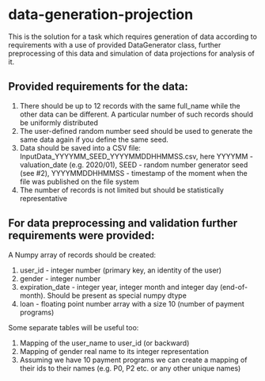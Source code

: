 # data-generation-projection
This is the solution for a task which requires generation of data according to requirements with a use of provided DataGenerator class, further preprocessing of this data and simulation of data projections for analysis of it.

## Provided requirements for the data:
1. There should be up to 12 records with the same full_name while the other data can be different. A particular number of such records should be uniformly distributed
2. The user-defined random number seed should be used to generate the same data again if you define the same seed. 
3. Data should be saved into a CSV file: 
InputData_YYYYMM_SEED_YYYYMMDDHHMMSS.csv, 
here YYYYMM - valuation_date (e.g. 2020/01), 
SEED - random number generator seed (see #2),
YYYYMMDDHHMMSS - timestamp of the moment when the file was published on the file system
4. The number of records is not limited but should be statistically representative

## For data preprocessing and validation further requirements were provided:
A Numpy array of records should be created:

1. user_id - integer number (primary key, an identity of the user)
2. gender - integer number
3. expiration_date - integer year, integer month and integer day (end-of-month). Should be present as special numpy dtype
3. loan - floating point number array with a size 10 (number of payment programs)

Some separate tables will be useful too:
1. Mapping of the user_name to user_id (or backward)
2. Mapping of gender real name to its integer representation
3. Assuming we have 10 payment programs we can create a mapping of their ids to their names (e.g. P0, P2 etc. or any other unique names)

